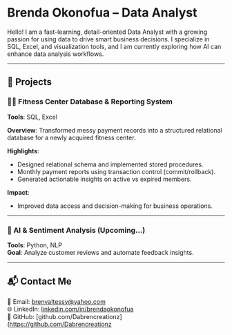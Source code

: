# Brenda Okonofua – Data Analyst

Hello! I am a fast-learning, detail-oriented Data Analyst with a growing passion for using data to drive smart business decisions. I specialize in SQL, Excel, and visualization tools, and I am currently exploring how AI can enhance data analysis workflows.

---

## 💼 Projects

### 🏋️‍♀️ Fitness Center Database & Reporting System

**Tools**: SQL, Excel  

**Overview**: Transformed messy payment records into a structured relational database for a newly acquired fitness center.  

**Highlights**:
- Designed relational schema and implemented stored procedures.
- Monthly payment reports using transaction control (commit/rollback).
- Generated actionable insights on active vs expired members.

**Impact**:
- Improved data access and decision-making for business operations.

---

### 🤖 AI & Sentiment Analysis (Upcoming...)
**Tools**: Python, NLP  
**Goal**: Analyze customer reviews and automate feedback insights.

---

## 📬 Contact Me
📧 Email: brenvaltessy@yahoo.com  
🌐 LinkedIn: [linkedin.com/in/brendaokonofua](https://linkedin.com/in/brendaokonofua)  
📂 GitHub: [github.com/Dabrencreationz](https://github.com/Dabrencreationz
